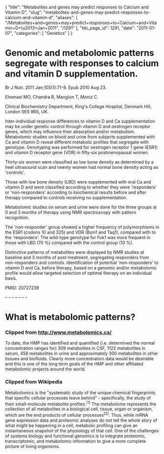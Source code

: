 {
  "title": "Metabolites and genes may predict responses to Calcium and Vitamin D",
  "slug": "metabolites-and-genes-may-predict-responses-to-calcium-and-vitamin-d",
  "aliases": [
    "/Metabolites+and+genes+may+predict+responses+to+Calcium+and+Vitamin+D+\u2013+Jan+2011",
    "/1291"
  ],
  "tiki_page_id": 1291,
  "date": "2011-01-07",
  "categories": [
    "Genetics"
  ]
}


# Genomic and metabolomic patterns segregate with responses to calcium and vitamin D supplementation.

Br J Nutr. 2011 Jan;105(1):71-9. Epub 2010 Aug 23.

Elnenaei MO, Chandra R, Mangion T, Moniz C.

Clinical Biochemistry Department, King's College Hospital, Denmark Hill, London SE5 9RS, UK.

Inter-individual response differences to vitamin D and Ca supplementation may be under genetic control through vitamin D and oestrogen receptor genes, which may influence their absorption and/or metabolism. Metabolomic studies on blood and urine from subjects supplemented with Ca and vitamin D reveal different metabolic profiles that segregate with genotype. Genotyping was performed for oestrogen receptor 1 gene (ESR1) and vitamin D receptor gene (VDR) in fifty-six postmenopausal women. 

Thirty-six women were classified as low bone density as determined by a heel ultrasound scan and twenty women had normal bone density acting as 'controls'. 

Those with low bone density (LBD) were supplemented with oral Ca and vitamin D and were classified according to whether they were 'responders' or 'non-responders' according to biochemical results before and after therapy compared to controls receiving no supplementation. 

Metabolomic studies on serum and urine were done for the three groups at 0 and 3 months of therapy using NMR spectroscopy with pattern recognition. 

The 'non-responder' group showed a higher frequency of polymorphisms in the ESR1 (codons 10 and 325) and VDR (Bsm1 and Taq1), compared with to the 'responders'. The wild-type genotype for Fok1 was more frequent in those with LBD (70 %) compared with the control group (10 %). 

Distinctive patterns of metabolites were displayed by NMR studies at baseline and 3 months of post-treatment, segregating responders from non-responders and controls. Identification of potential 'non-responders' to vitamin D and Ca, before therapy, based on a genomic and/or metabolomic profile would allow targeted selection of optimal therapy on an individual basis. 

PMID: 20727239 

– – – – – – – 

# What is metabolomic patterns?

### Clipped from http://www.metabolomics.ca/

To date, the HMP has identified and quantified (i.e. determined the normal concentration ranges for) 309 metabolites in CSF, 1122 metabolites in serum, 458 metabolites in urine and approximately 300 metabolites in other tissues and biofluids. Clearly more concentration data would be desirable and this is one of the long term goals of the HMP and other affiliated metabolomic projects around the world.

### Clipped from Wikipedia

Metabolomics is the "systematic study of the unique chemical fingerprints that specific cellular processes leave behind" - specifically, the study of their small-molecule metabolite profiles.<sup>[1]</sup> The metabolome  represents the collection of all metabolites in a biological cell, tissue, organ or organism, which are the end products of cellular processes<sup>[2]</sup>. Thus, while mRNA gene expression data and proteomic  analyses do not tell the whole story of what might be happening in a cell, metabolic profiling can give an instantaneous snapshot of the physiology of that cell. One of the challenges of systems biology and functional genomics is to integrate proteomic, transcriptomic, and metabolomic information to give a more complete picture of living organisms.

